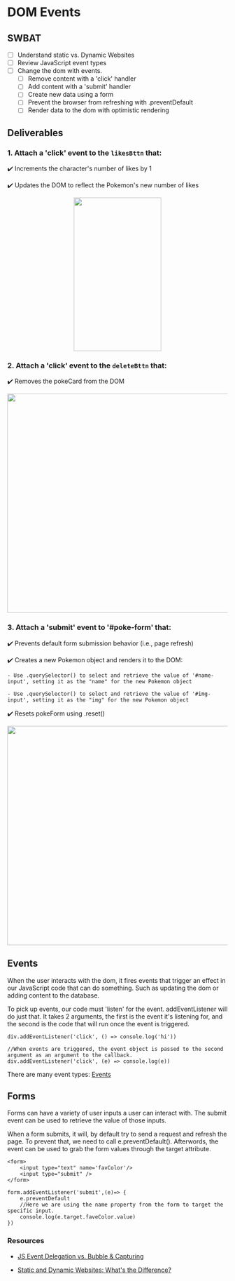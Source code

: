 # DOM Events

## SWBAT

- [ ] Understand static vs. Dynamic Websites 
- [ ] Review JavaScript event types
- [ ] Change the dom with events.
  - [ ] Remove content with a 'click' handler
  - [ ] Add content with a 'submit' handler
  - [ ] Create new data using a form
  - [ ] Prevent the browser from refreshing with .preventDefault
  - [ ] Render data to the dom with optimistic rendering

## Deliverables

### 1. Attach a 'click' event to the `likesBttn` that:

✔️ Increments the character's number of likes by 1

✔️ Updates the DOM to reflect the Pokemon's new number of likes

<p align="center">
    <img src="./assets/addLike.gif" width="200" height="350">
</p>

### 2. Attach a 'click' event to the `deleteBttn` that:

✔️ Removes the pokeCard from the DOM

<p align="center">
    <img src="./assets/delete.gif" width="800" height="500">
</p>

### 3. Attach a 'submit' event to '#poke-form' that:

✔️ Prevents default form submission behavior (i.e., page refresh)

✔️ Creates a new Pokemon object and renders it to the DOM:

    - Use .querySelector() to select and retrieve the value of '#name-input', setting it as the "name" for the new Pokemon object

    - Use .querySelector() to select and retrieve the value of '#img-input', setting it as the "img" for the new Pokemon object

✔️ Resets pokeForm using .reset()

<p align="center">
    <img src="./assets/submit.gif" width="800" height="500">
</p>

## Events

When the user interacts with the dom, it fires events that trigger an effect in our JavaScript code that can do something. Such as updating the dom or adding content to the database.

To pick up events, our code must 'listen' for the event. addEventListener will do just that. It takes 2 arguments, the first is the event it's listening for, and the second is the code that will run once the event is triggered.

```
div.addEventListener('click', () => console.log('hi'))

//When events are triggered, the event object is passed to the second argument as an argument to the callback.
div.addEventListener('click', (e) => console.log(e))

```

There are many event types: [Events](https://developer.mozilla.org/en-US/docs/Web/Events)

## Forms

Forms can have a variety of user inputs a user can interact with.
The submit event can be used to retrieve the value of those inputs.

When a form submits, it will, by default try to send a request and refresh the page. To prevent that, we need to call e.preventDefault(). Afterwords, the event can be used to grab the form values through the target attribute.

```
<form>
    <input type="text" name='favColor'/>
    <input type="submit" />
</form>

form.addEventListener('submit',(e)=> {
    e.preventDefault
    //Here we are using the name property from the form to target the specific input.
    console.log(e.target.faveColor.value)
})

```

### Resources

- [JS Event Delegation vs. Bubble & Capturing](https://medium.com/@marjuhirsh/event-propagation-event-delegation-7d3db1baf02a)

- [Static and Dynamic Websites: What's the Difference?](https://www.mlytics.com/blog/static-and-dynamic-websites-whats-the-difference/)
